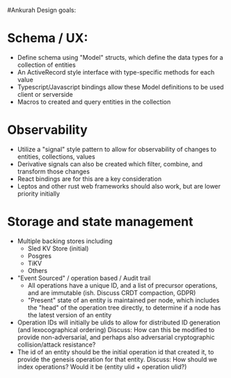 #Ankurah Design goals:

# Schema / UX:

- Define schema using "Model" structs, which define the data types for a collection of entities
- An ActiveRecord style interface with type-specific methods for each value
- Typescript/Javascript bindings allow these Model definitions to be used client or serverside
- Macros to created and query entities in the collection

# Observability

- Utilize a "signal" style pattern to allow for observability of changes to entities, collections, values
- Derivative signals can also be created which filter, combine, and transform those changes
- React bindings are for this are a key consideration
- Leptos and other rust web frameworks should also work, but are lower priority initially

# Storage and state management

- Multiple backing stores including
  - Sled KV Store (initial)
  - Posgres
  - TiKV
  - Others
- "Event Sourced" / operation based / Audit trail
  - All operations have a unique ID, and a list of precursor operations, and are immutable (ish. Discuss CRDT compaction, GDPR)
  - "Present" state of an entity is maintained per node, which includes the "head" of the operation tree directly, to determine if a node has the latest version of an entity
- Operation IDs will initially be ulids to allow for distributed ID generation (and lexocographical ordering)
  Discuss: How can this be modified to provide non-adversarial, and perhaps also adversarial cryptographic collision/attack resistance?
- The id of an entity should be the initial operation id that created it, to provide the genesis operation for that entity.
  Discuss: How should we index operations? Would it be (entity ulid + operation ulid?)
